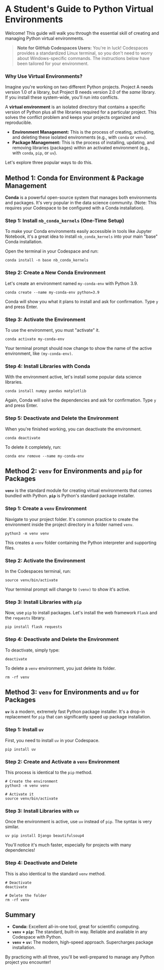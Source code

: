 # A Student's Guide to Python Virtual Environments

Welcome! This guide will walk you through the essential skill of creating and managing Python virtual environments.

> **Note for GitHub Codespaces Users:** You're in luck! Codespaces provides a standardized Linux terminal, so you don't need to worry about Windows-specific commands. The instructions below have been tailored for your environment.

### Why Use Virtual Environments?

Imagine you're working on two different Python projects. Project A needs version 1.0 of a library, but Project B needs version 2.0 of the *same* library. If you install these system-wide, you'll run into conflicts.

A **virtual environment** is an isolated directory that contains a specific version of Python plus all the libraries required for a particular project. This solves the conflict problem and keeps your projects organized and reproducible.

- **Environment Management:** This is the process of creating, activating, and deleting these isolated environments (e.g., with `conda` or `venv`).
- **Package Management:** This is the process of installing, updating, and removing libraries (packages) within an activated environment (e.g., with `conda`, `pip`, or `uv`).

Let's explore three popular ways to do this.

## Method 1: Conda for Environment & Package Management

**Conda** is a powerful open-source system that manages both environments and packages. It's very popular in the data science community. (Note: This requires your Codespace to be configured with a Conda installation).

### Step 1: Install `nb_conda_kernels` (One-Time Setup)

To make your Conda environments easily accessible in tools like Jupyter Notebook, it's a great idea to install `nb_conda_kernels` into your main "base" Conda installation.

Open the terminal in your Codespace and run:

```
conda install -n base nb_conda_kernels
```

### Step 2: Create a New Conda Environment

Let's create an environment named `my-conda-env` with Python 3.9.

```
conda create --name my-conda-env python=3.9
```

Conda will show you what it plans to install and ask for confirmation. Type `y` and press Enter.

### Step 3: Activate the Environment

To use the environment, you must "activate" it.

```
conda activate my-conda-env
```

Your terminal prompt should now change to show the name of the active environment, like `(my-conda-env)`.

### Step 4: Install Libraries with Conda

With the environment active, let's install some popular data science libraries.

```
conda install numpy pandas matplotlib
```

Again, Conda will solve the dependencies and ask for confirmation. Type `y` and press Enter.

### Step 5: Deactivate and Delete the Environment

When you're finished working, you can deactivate the environment.

```
conda deactivate
```

To delete it completely, run:

```
conda env remove --name my-conda-env
```

## Method 2: `venv` for Environments and `pip` for Packages

**`venv`** is the standard module for creating virtual environments that comes bundled with Python. **`pip`** is Python's standard package installer.

### Step 1: Create a `venv` Environment

Navigate to your project folder. It's common practice to create the environment inside the project directory in a folder named `venv`.

```
python3 -m venv venv
```

This creates a `venv` folder containing the Python interpreter and supporting files.

### Step 2: Activate the Environment

In the Codespaces terminal, run:

```
source venv/bin/activate
```

Your terminal prompt will change to `(venv)` to show it's active.

### Step 3: Install Libraries with `pip`

Now, use `pip` to install packages. Let's install the web framework `Flask` and the `requests` library.

```
pip install flask requests
```

### Step 4: Deactivate and Delete the Environment

To deactivate, simply type:

```
deactivate
```

To delete a `venv` environment, you just delete its folder.

```
rm -rf venv
```

## Method 3: `venv` for Environments and `uv` for Packages

**`uv`** is a modern, extremely fast Python package installer. It's a drop-in replacement for `pip` that can significantly speed up package installation.

### Step 1: Install `uv`

First, you need to install `uv` in your Codespace.

```
pip install uv
```

### Step 2: Create and Activate a `venv` Environment

This process is identical to the `pip` method.

```
# Create the environment
python3 -m venv venv

# Activate it
source venv/bin/activate
```

### Step 3: Install Libraries with `uv`

Once the environment is active, use `uv` instead of `pip`. The syntax is very similar.

```
uv pip install Django beautifulsoup4
```

You'll notice it's much faster, especially for projects with many dependencies!

### Step 4: Deactivate and Delete

This is also identical to the standard `venv` method.

```
# Deactivate
deactivate

# Delete the folder
rm -rf venv
```

## Summary

- **Conda:** Excellent all-in-one tool, great for scientific computing.
- **`venv` + `pip`:** The standard, built-in way. Reliable and available in any Codespace with Python.
- **`venv` + `uv`:** The modern, high-speed approach. Supercharges package installation.

By practicing with all three, you'll be well-prepared to manage any Python project you encounter!